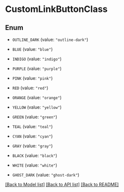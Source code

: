 # CustomLinkButtonClass

## Enum


* `OUTLINE_DARK` (value: `"outline-dark"`)

* `BLUE` (value: `"blue"`)

* `INDIGO` (value: `"indigo"`)

* `PURPLE` (value: `"purple"`)

* `PINK` (value: `"pink"`)

* `RED` (value: `"red"`)

* `ORANGE` (value: `"orange"`)

* `YELLOW` (value: `"yellow"`)

* `GREEN` (value: `"green"`)

* `TEAL` (value: `"teal"`)

* `CYAN` (value: `"cyan"`)

* `GRAY` (value: `"gray"`)

* `BLACK` (value: `"black"`)

* `WHITE` (value: `"white"`)

* `GHOST_DARK` (value: `"ghost-dark"`)


[[Back to Model list]](../README.md#documentation-for-models) [[Back to API list]](../README.md#documentation-for-api-endpoints) [[Back to README]](../README.md)


